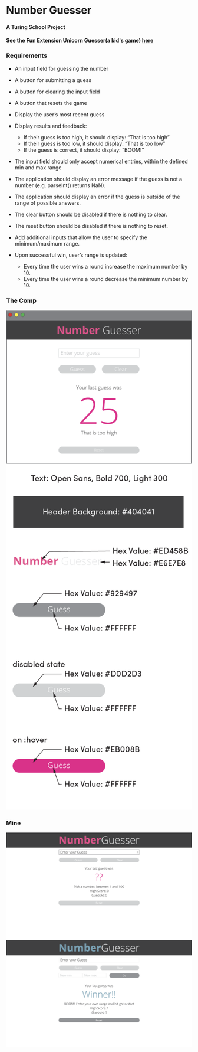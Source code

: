 # Number Guesser
#### A Turing School Project
#### See the Fun Extension Unicorn Guesser(a kid's game) [here](https://mrayanne113.github.io/unicornGuesser/)

### Requirements

* An input field for guessing the number
* A button for submitting a guess
* A button for clearing the input field
* A button that resets the game

* Display the user’s most recent guess
* Display results and feedback:
  * If their guess is too high, it should display: “That is too high”
  * If their guess is too low, it should display: “That is too low”
  * If the guess is correct, it should display: “BOOM!”
  
* The input field should only accept numerical entries, within the defined min and max range
* The application should display an error message if the guess is not a number (e.g. parseInt() returns NaN).
* The application should display an error if the guess is outside of the range of possible answers.
* The clear button should be disabled if there is nothing to clear.
* The reset button should be disabled if there is nothing to reset.

* Add additional inputs that allow the user to specify the minimum/maximum range.
* Upon successful win, user’s range is updated:
  * Every time the user wins a round increase the maximum number by 10.
  * Every time the user wins a round decrease the minimum number by 10.

### The Comp
![the spec](images/number-guesser-spec.png)
![the spec](images/Spec-details.png)


### Mine 
![mine](images/number-guesser.png)
![mine win](images/number-guesser-win.png)


